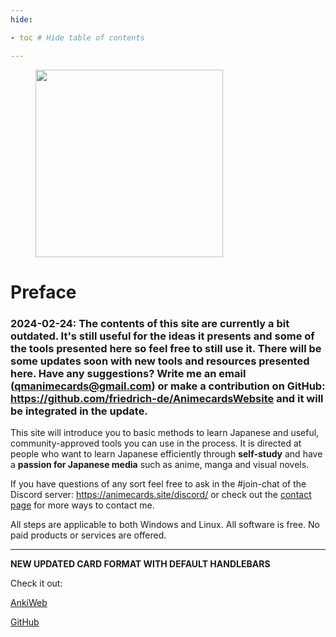 ```yaml
---
hide:

- toc # Hide table of contents

---
```

<figure>
  <img src="/images/text_youkoso.png" width="300"/>
</figure>

# Preface

### 2024-02-24: The contents of this site are currently a bit outdated. It's still useful for the ideas it presents and some of the tools presented here so feel free to still use it. There will be some updates soon with new tools and resources presented here. Have any suggestions? Write me an email (qmanimecards@gmail.com) or make a contribution on GitHub: https://github.com/friedrich-de/AnimecardsWebsite and it will be integrated in the update.


This site will introduce you to basic methods to learn Japanese and useful, community-approved tools you can use in the
process.
It is directed at people who want to learn Japanese efficiently through **self-study** and have a **passion for Japanese
media** such as anime, manga and visual novels.

If you have questions of any sort feel free to ask in the #join-chat of the Discord
server: <https://animecards.site/discord/> or check out the [contact page](support.md) for more ways to contact me.

All steps are applicable to both Windows and Linux. All software is free. No paid products or services are offered.

--- 

**NEW UPDATED CARD FORMAT WITH DEFAULT HANDLEBARS**

Check it out:

[AnkiWeb](https://ankiweb.net/shared/info/151553357)

[GitHub](https://github.com/friedrich-de/Basic-Mining-Deck)